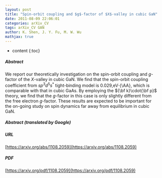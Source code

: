 ```yaml
---
layout: post
title: "Spin-orbit coupling and $g$-factor of $X$-valley in cubic GaN"
date: 2011-08-09 22:06:01
categories: arXiv_CV
tags: arXiv_CV GAN
author: K. Shen, J. Y. Fu, M. W. Wu
mathjax: true
---
```


* content
{:toc}

##### Abstract
We report our theoretically investigation on the spin-orbit coupling and $g$-factor of the $X$-valley in cubic GaN. We find that the spin-orbit coupling coefficient from $sp^3d^5s^\ast$ tight-binding model is 0.029\,eV$\cdot${\AA}, which is comparable with that in cubic GaAs. By employing the ${\bf k}\cdot{\bf p}$ theory, we find that the $g$-factor in this case is only slightly different from the free electron $g$-factor. These results are expected to be important for the on-going study on spin dynamics far away from equilibrium in cubic GaN.

##### Abstract (translated by Google)


##### URL
[https://arxiv.org/abs/1108.2059](https://arxiv.org/abs/1108.2059)

##### PDF
[https://arxiv.org/pdf/1108.2059](https://arxiv.org/pdf/1108.2059)

